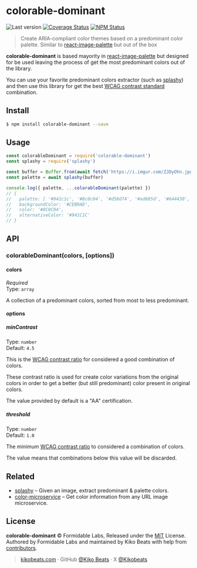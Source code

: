 # colorable-dominant

![Last version](https://img.shields.io/github/tag/Kikobeats/colorable-dominant.svg?style=flat-square)
[![Coverage Status](https://img.shields.io/coveralls/Kikobeats/colorable-dominant.svg?style=flat-square)](https://coveralls.io/github/Kikobeats/colorable-dominant)
[![NPM Status](https://img.shields.io/npm/dm/colorable-dominant.svg?style=flat-square)](https://www.npmjs.org/package/colorable-dominant)

> Create ARIA-compliant color themes based on a predominant color palette. Similar to [react-image-palette](https://github.com/FormidableLabs/react-image-palette) but out of the box

**colorable-dominant** is based mayority in [react-image-palette](https://github.com/FormidableLabs/react-image-palette) but designed for be used leaving the process of get the most predominant colors out of the library.

You can use your favorite predominant colors extractor (such as [splashy](https://github.com/microlinkhq/splashy)) and then use this library for get the best [WCAG contrast standard](https://www.w3.org/TR/UNDERSTANDING-WCAG20/visual-audio-contrast-contrast.html) combination.

## Install

```bash
$ npm install colorable-dominant --save
```

## Usage

```js
const colorableDominant = require('colorable-dominant')
const splashy = require('splashy')

const buffer = Buffer.from(await fetch('https://i.imgur.com/ZJDyOhn.jpg').then(res => res.arrayBuffer()))
const palette = await splashy(buffer)

console.log({ palette, ...colorableDominant(palette) })
// {
//   palette: [ '#941c1c', '#8c0c04', '#d58d74', '#ad685d', '#644430', '#ceb9ad' ],
//   backgroundColor: '#CEB9AD',
//   color: '#8C0C04',
//   alternativeColor: '#941C1C'
// }
```

## API

### colorableDominant(colors, [options])

#### colors

*Required*<br>
Type: `array`

A collection of a predominant colors, sorted from most to less predominant.

#### options

##### minContrast

Type: `number`<br>
Default: `4.5`

This is the [WCAG contrast ratio](https://www.w3.org/TR/WCAG20/#visual-audio-contrast) for considered a good combination of colors.

These contrast ratio is used for create color variations from the original colors in order to get a better (but still predominant) color present in original colors.

The value provided by default is a "AA" certification.

##### threshold

Type: `number`<br>
Default: `1.0`

The minimum [WCAG contrast ratio](https://www.w3.org/TR/WCAG20/#visual-audio-contrast) to considered a combination of colors.

The value means that combinations below this value will be discarded.

## Related

- [splashy](https://github.com/microlinkhq/splashy) – Given an image, extract predominant & palette colors.
- [color-microservice](https://github.com/Kikobeats/color-microservice) – Get color information from any URL image microservice.

## License

**colorable-dominant** © Formidable Labs, Released under the [MIT](https://github.com/Kikobeats/colorable-dominant/blob/master/LICENSE.md) License.<br>
Authored by Formidable Labs and maintained by Kiko Beats with help from [contributors](https://github.com/Kikobeats/colorable-dominant/contributors).

> [kikobeats.com](https://kikobeats.com) · GitHub [@Kiko Beats](https://github.com/Kikobeats) · X [@Kikobeats](https://x.com/Kikobeats)
